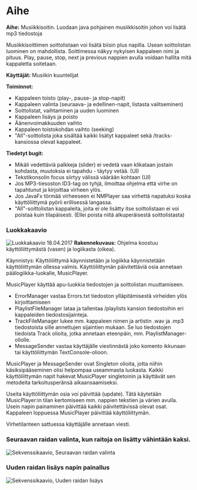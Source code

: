 # Aihe
**Aihe:** Musiikkisoitin. Luodaan java pohjainen musiikkisoitin johon voi lisätä mp3 tiedostoja

Musiikkisoittimen soittolistaan voi lisätä biisin plus napilla.
Usean soittolistan luominen on mahdollista.
Soittimessa näkyy nykyisen kappaleen nimi ja pituus.
Play, pause, stop, next ja previous nappien avulla voidaan hallita mitä kappaletta soitetaan.

**Käyttäjät:** Musiikin kuuntelijat

**Toiminnot:**
- Kappaleen toisto (play-, pause- ja stop-napit)
- Kappaleen valinta (seuraava- ja edellinen-napit, listasta valitseminen)
- Soittolistat, vaihtaminen ja uuden luominen
- Kappaleen lisäys ja poisto
- Äänenvoimakkuuden vaihto
- Kappaleen toistokohdan vaihto (seeking)
- "All"-soittolista joka sisältää kaikki lisätyt kappaleet sekä /tracks-kansiossa olevat kappaleet.

**Tiedetyt bugit:**
- Mikäli vedettäviä palkkeja (slider) ei vedetä vaan klikataan jostain kohdasta, muutoksia ei tapahdu - täytyy vetää. (UI)
- Tekstikonsolin focus siirtyy välissä väärään kohtaan (UI)
- Jos MP3-tiesoston ID3-tag on tyhjä, ilmoittaa ohjelma että virhe on tapahtunut ja kirjoittaa virheen ylös.
- Jos JavaFx törmää virheeseen ei NMPlayer saa virhettä napatuksi koska käyttöliittymä pyörii erillisessä langassa.
- "All"-soittolistan kappaleita, joita ei ole lisätty itse soittolistaan ei voi poistaa kuin tilapäisesti. (Ellei poista niitä alkuperäisestä soittolistasta)

### Luokkakaavio
![Luokkakaavio 18.04.2017](https://raw.githubusercontent.com/Rsl1122/NMPlayer/master/dokumentaatio/luokkakaavio18042017.jpg)
**Rakennekuvaus:**
Ohjelma koostuu käyttöliittymästä (vasen) ja logiikasta (oikea).

Käynnistys: Käyttöliittymä käynnistetään ja logiikka käynnistetään käyttöliittymän ollessa valmis. Käyttöliittymän päivitettäviä osia annetaan päälogiikka-luokalle, MusicPlayer.

MusicPlayer käyttää apu-luokkia tiedostojen ja soittolistan muuttamiseen.
- ErrorManager vastaa Errors.txt tiedoston ylläpitämisestä virheiden ylös kirjoittamiseen
- PlaylistFileManager lataa ja tallentaa /playlists kansion tiedostoihin eri kappaleiden tiedostosijainteja.
- TrackFileManager lukee mm. kappaleen nimen ja artistin .wav ja .mp3 tiedostoista sille annettujen sijaintien mukaan. Se luo tiedostojen tiedoista Track olioita, jotka annetaan eteenpäin, mm. PlaylistManager-oliolle.
- MessageSender vastaa käyttäjälle viestinnästä joko komento ikkunaan tai käyttöliittymän TextConsole-olioon.

MusicPlayer ja MessageSender ovat Singleton olioita, jotta niihin käsiksipääseminen olisi helpompaa useammasta luokasta.
Kaikki käyttöliittymän napit hakevat MusicPlayer singletoinin ja käyttävät sen metodeita tarkoitusperänsä aikaansaamiseksi.

Useita käyttöliittymän osia voi päivittää (update). Tätä käytetään MusicPlayer:in tilan kertomiseen mm. nappien tekstien ja värien avulla. Usein napin painaminen päivittää kaikki päivitettävissä olevat osat.
Kappaleen loppuessa MusicPlayer päivittää käyttöliittymän.

Virhetilanteen sattuessa käyttäjälle annetaan viesti.

### Seuraavan raidan valinta, kun raitoja on lisätty vähintään kaksi.
![Sekvenssikaavio, Seuraavan raidan valinta](https://raw.githubusercontent.com/Rsl1122/NMPlayer/master/dokumentaatio/Sekvenssikaavio_nextTrack.jpg)
### Uuden raidan lisäys napin painallus
![Sekvenssikaavio, Uuden raidan lisäys](https://raw.githubusercontent.com/Rsl1122/NMPlayer/master/dokumentaatio/Sekvenssikaavio_AddTrackButton.jpg)
